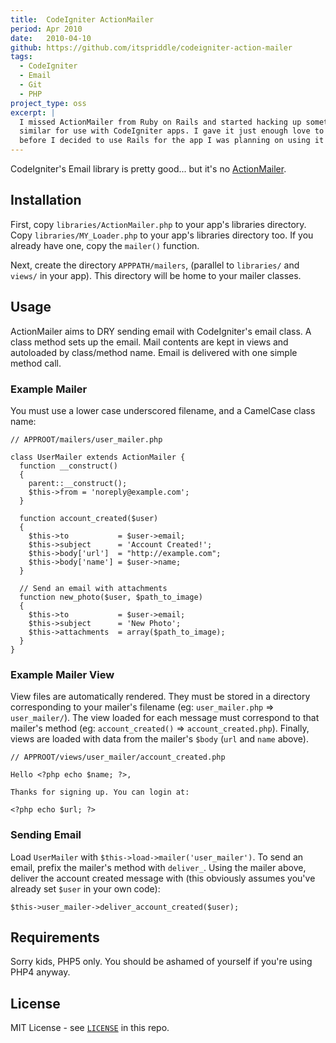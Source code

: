 ```yaml
---
title:  CodeIgniter ActionMailer
period: Apr 2010
date:   2010-04-10
github: https://github.com/itspriddle/codeigniter-action-mailer
tags:
  - CodeIgniter
  - Email
  - Git
  - PHP
project_type: oss
excerpt: |
  I missed ActionMailer from Ruby on Rails and started hacking up something
  similar for use with CodeIgniter apps. I gave it just enough love to be useful
  before I decided to use Rails for the app I was planning on using it with.
---
```


CodeIgniter's Email library is pretty good... but it's no
[ActionMailer](http://api.rubyonrails.org/classes/ActionMailer/Base.html).

## Installation

First, copy `libraries/ActionMailer.php` to your app's libraries directory.
Copy `libraries/MY_Loader.php` to your app's libraries directory too. If you
already have one, copy the `mailer()` function.

Next, create the directory `APPPATH/mailers`, (parallel to `libraries/` and
`views/` in your app). This directory will be home to your mailer classes.

## Usage

ActionMailer aims to DRY sending email with CodeIgniter's email class. A class
method sets up the email. Mail contents are kept in views and autoloaded by
class/method name. Email is delivered with one simple method call.

### Example Mailer

You must use a lower case underscored filename, and a CamelCase class name:

    // APPROOT/mailers/user_mailer.php

    class UserMailer extends ActionMailer {
      function __construct()
      {
        parent::__construct();
        $this->from = 'noreply@example.com';
      }

      function account_created($user)
      {
        $this->to           = $user->email;
        $this->subject      = 'Account Created!';
        $this->body['url']  = "http://example.com";
        $this->body['name'] = $user->name;
      }

      // Send an email with attachments
      function new_photo($user, $path_to_image)
      {
        $this->to           = $user->email;
        $this->subject      = 'New Photo';
        $this->attachments  = array($path_to_image);
      }
    }

### Example Mailer View

View files are automatically rendered. They must be stored in a directory
corresponding to your mailer's filename (eg: `user_mailer.php` =>
`user_mailer/`). The view loaded for each message must correspond to that
mailer's method (eg: `account_created()` => `account_created.php`). Finally,
views are loaded with data from the mailer's `$body` (`url` and `name` above).

    // APPROOT/views/user_mailer/account_created.php

    Hello <?php echo $name; ?>,

    Thanks for signing up. You can login at:

    <?php echo $url; ?>

### Sending Email

Load `UserMailer` with `$this->load->mailer('user_mailer')`. To send an email,
prefix the mailer's method with `deliver_`. Using the mailer above, deliver
the account created message with (this obviously assumes you've already
set `$user` in your own code):

    $this->user_mailer->deliver_account_created($user);

## Requirements

Sorry kids, PHP5 only. You should be ashamed of yourself if you're using PHP4
anyway.

## License

MIT License - see [`LICENSE`](https://github.com/itspriddle/codeigniter-action-mailer/blob/master/LICENSE) in this repo.
